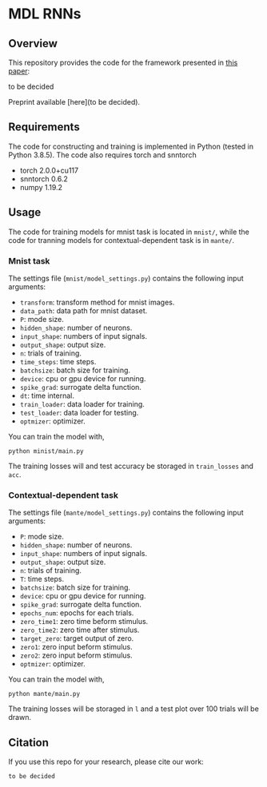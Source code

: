 # MDL RNNs

## Overview

This repository provides the code for the framework presented in [this paper](https://www.pnas.org/content/116/45/22811):

to be decided

Preprint available [here](to be decided).

## Requirements

The code for constructing and training  is implemented in Python (tested in Python 3.8.5). The code also requires torch and snntorch

- torch 2.0.0+cu117
- snntorch 0.6.2
- numpy 1.19.2


## Usage
The code for training models for mnist task is located in `mnist/`, while the code for tranning models for contextual-dependent task is in `mante/`.

### Mnist task

The settings file (`mnist/model_settings.py`) contains the following input arguments:
  - `transform`: transform method for mnist images.
  - `data_path`: data path for mnist dataset.
  - `P`: mode size.
  - `hidden_shape`: number of neurons.
  - `input_shape`: numbers of input signals.
  - `output_shape`: output size.
  - `n`: trials of training.
  - `time_steps`: time steps.
  - `batchsize`: batch size for training.
  - `device`: cpu or gpu device for running.
  - `spike_grad`: surrogate delta function.
  - `dt`: time internal.
  - `train_loader`: data loader for training.
  - `test_loader`: data loader for testing.
  - `optmizer`: optimizer.

You can train the model with,

```
python minist/main.py 
```

 The training losses will and test accuracy be storaged in `train_losses` and `acc`.
 
 
### Contextual-dependent task

The settings file (`mante/model_settings.py`) contains the following input arguments:
  - `P`: mode size.
  - `hidden_shape`: number of neurons.
  - `input_shape`: numbers of input signals.
  - `output_shape`: output size.
  - `n`: trials of training.
  - `T`: time steps.
  - `batchsize`: batch size for training.
  - `device`: cpu or gpu device for running.
  - `spike_grad`: surrogate delta function.
  - `epochs_num`: epochs for each trials.
  - `zero_time1`: zero time beform stimulus.
  - `zero_time2`: zero time after stimulus.
  - `target_zero`: target output of zero.
  - `zero1`: zero input beform stimulus.
  - `zero2`: zero input beform stimulus.
  - `optmizer`: optimizer.

You can train the model with,

```
python mante/main.py 
```

 The training losses will be storaged in `l` and a test plot over 100 trials will be drawn.

## Citation
If you use this repo for your research, please cite our work:

```
to be decided
```
